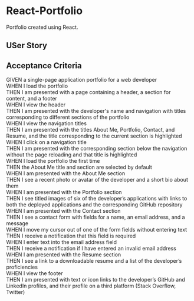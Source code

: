 # React-Portfolio
Portfolio created using React.

## USer Story

## Acceptance Criteria

GIVEN a single-page application portfolio for a web developer  
WHEN I load the portfolio  
THEN I am presented with a page containing a header, a section for content, and a footer  
WHEN I view the header  
THEN I am presented with the developer's name and navigation with titles corresponding to different sections of the portfolio  
WHEN I view the navigation titles  
THEN I am presented with the titles About Me, Portfolio, Contact, and Resume, and the title corresponding to the current section is highlighted  
WHEN I click on a navigation title  
THEN I am presented with the corresponding section below the navigation without the page reloading and that title is highlighted   
WHEN I load the portfolio the first time   
THEN the About Me title and section are selected by default   
WHEN I am presented with the About Me section   
THEN I see a recent photo or avatar of the developer and a short bio about them   
WHEN I am presented with the Portfolio section   
THEN I see titled images of six of the developer’s applications with links to both the deployed applications and the corresponding GitHub repository   
WHEN I am presented with the Contact section   
THEN I see a contact form with fields for a name, an email address, and a message   
WHEN I move my cursor out of one of the form fields without entering text    
THEN I receive a notification that this field is required   
WHEN I enter text into the email address field   
THEN I receive a notification if I have entered an invalid email address   
WHEN I am presented with the Resume section   
THEN I see a link to a downloadable resume and a list of the developer’s proficiencies   
WHEN I view the footer    
THEN I am presented with text or icon links to the developer’s GitHub and LinkedIn profiles, and their profile on a third platform (Stack Overflow, Twitter)     